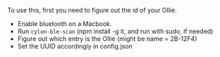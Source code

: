 To use this, first you need to figure out the id of your Ollie.

* Enable bluetooth on a Macbook.
* Run `cylon-ble-scan` (npm install -g it, and run with sudo, if needed)
* Figure out which entry is the Ollie (might be name = 2B-12F4)
* Set the UUID accordingly in config.json